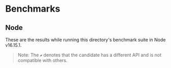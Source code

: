 # Benchmarks

## Node

These are the results while running this directory's benchmark suite in Node v16.15.1.

> Note: The `≠` denotes that the candidate has a different API and is not compatible with others.
